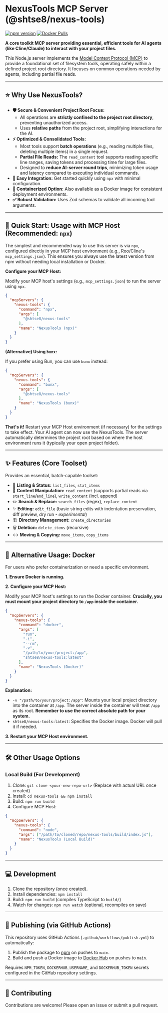 # NexusTools MCP Server (@shtse8/nexus-tools)

[![npm version](https://badge.fury.io/js/%40shtse8%2Fnexus-tools.svg)](https://badge.fury.io/js/%40shtse8%2Fnexus-tools)
[![Docker Pulls](https://img.shields.io/docker/pulls/shtse8/nexus-tools.svg)](https://hub.docker.com/r/shtse8/nexus-tools)

<!-- Add other badges like License, Build Status if applicable -->

**A core toolkit MCP server providing essential, efficient tools for AI agents
(like Cline/Claude) to interact with your project files.**

This Node.js server implements the
[Model Context Protocol (MCP)](https://docs.modelcontextprotocol.com/) to
provide a foundational set of filesystem tools, operating safely within a
defined project root directory. It focuses on common operations needed by
agents, including partial file reads.

---

## ⭐ Why Use NexusTools?

- **🛡️ Secure & Convenient Project Root Focus:**
  - All operations are **strictly confined to the project root directory**,
    preventing unauthorized access.
  - Uses **relative paths** from the project root, simplifying interactions for
    the AI.
- **⚡ Optimized & Consolidated Tools:**
  - Most tools support **batch operations** (e.g., reading multiple files,
    deleting multiple items) in a single request.
  - **Partial File Reads:** The `read_content` tool supports reading specific
    line ranges, saving tokens and processing time for large files.
  - Designed to **reduce AI-server round trips**, minimizing token usage and
    latency compared to executing individual commands.
- **🚀 Easy Integration:** Get started quickly using `npx` with minimal
  configuration.
- **🐳 Containerized Option:** Also available as a Docker image for consistent
  deployment environments.
- **✅ Robust Validation:** Uses Zod schemas to validate all incoming tool
  arguments.

---

## 🚀 Quick Start: Usage with MCP Host (Recommended: `npx`)

The simplest and recommended way to use this server is via `npx`, configured
directly in your MCP host environment (e.g., Roo/Cline's `mcp_settings.json`).
This ensures you always use the latest version from npm without needing local
installation or Docker.

**Configure your MCP Host:**

Modify your MCP host's settings (e.g., `mcp_settings.json`) to run the server
using `npx`.

```json
{
  "mcpServers": {
    "nexus-tools": {
      "command": "npx",
      "args": [
        "@shtse8/nexus-tools"
      ],
      "name": "NexusTools (npx)"
    }
  }
}
```

**(Alternative) Using `bunx`:**

If you prefer using Bun, you can use `bunx` instead:

```json
{
  "mcpServers": {
    "nexus-tools": {
      "command": "bunx",
      "args": [
        "@shtse8/nexus-tools"
      ],
      "name": "NexusTools (bunx)"
    }
  }
}
```

**That's it!** Restart your MCP Host environment (if necessary) for the settings
to take effect. Your AI agent can now use the NexusTools. The server
automatically determines the project root based on where the host environment
runs it (typically your open project folder).

---

## ✨ Features (Core Toolset)

Provides an essential, batch-capable toolset:

- 📁 **Listing & Status:** `list_files`, `stat_items`
- 📄 **Content Manipulation:** `read_content` (supports partial reads via
  `start_line`/`end_line`), `write_content` (incl. append)
- ✏️ **Search & Replace:** `search_files` (regex), `replace_content`
- ✨ **Editing:** `edit_file` (basic string edits with indentation preservation,
  diff preview, dry run - _experimental_)
- 🏗️ **Directory Management:** `create_directories`
- 🗑️ **Deletion:** `delete_items` (recursive)
- ↔️ **Moving & Copying:** `move_items`, `copy_items`

---

## 🐳 Alternative Usage: Docker

For users who prefer containerization or need a specific environment.

**1. Ensure Docker is running.**

**2. Configure your MCP Host:**

Modify your MCP host's settings to run the Docker container. **Crucially, you
must mount your project directory to `/app` inside the container.**

```json
{
  "mcpServers": {
    "nexus-tools": {
      "command": "docker",
      "args": [
        "run",
        "-i",
        "--rm",
        "-v",
        "/path/to/your/project:/app",
        "shtse8/nexus-tools:latest"
      ],
      "name": "NexusTools (Docker)"
    }
  }
}
```

**Explanation:**

- `-v "/path/to/your/project:/app"`: Mounts your local project directory into
  the container at `/app`. The server inside the container will treat `/app` as
  its root. **Remember to use the correct absolute path for your system.**
- `shtse8/nexus-tools:latest`: Specifies the Docker image. Docker will pull it
  if needed.

**3. Restart your MCP Host environment.**

---

## 🛠️ Other Usage Options

### Local Build (For Development)

1. Clone: `git clone <your-new-repo-url>` (Replace with actual URL once created)
2. Install: `cd nexus-tools && npm install`
3. Build: `npm run build`
4. Configure MCP Host:

```json
{
  "mcpServers": {
    "nexus-tools": {
      "command": "node",
      "args": ["/path/to/cloned/repo/nexus-tools/build/index.js"],
      "name": "NexusTools (Local Build)"
    }
  }
}
```

---

## 💻 Development

1. Clone the repository (once created).
2. Install dependencies: `npm install`
3. Build: `npm run build` (compiles TypeScript to `build/`)
4. Watch for changes: `npm run watch` (optional, recompiles on save)

---

## 🚢 Publishing (via GitHub Actions)

This repository uses GitHub Actions (`.github/workflows/publish.yml`) to
automatically:

1. Publish the package to
   [npm](https://www.npmjs.com/package/@shtse8/nexus-tools) on pushes to `main`.
2. Build and push a Docker image to
   [Docker Hub](https://hub.docker.com/r/shtse8/nexus-tools) on pushes to
   `main`.

Requires `NPM_TOKEN`, `DOCKERHUB_USERNAME`, and `DOCKERHUB_TOKEN` secrets
configured in the GitHub repository settings.

---

## 🙌 Contributing

Contributions are welcome! Please open an issue or submit a pull request.
